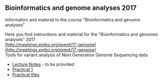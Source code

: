 ## Bioinformatics and genome analyses 2017
Information and material to the course "Bioinformatics and genome analyses" <br/>


Here you find instructions and material for the "Bioinformatics and genomes analyses" 2017 <br/>
[http://meetings.embo.org/event/17-genome](http://meetings.embo.org/event/17-genome) <br/>
Tools for variant analysis of Next Generation Genome Sequencing data

* [Lecture Notes](Lecture_Notes_2017_VariantCallingAndAnnotation.pdf) - to be provided
* [Practical 1](practical1.md)
* [Practical files](https://mega.nz/#!5odGiKJa!1VexKRhNgexb_B9DaG4Ev0jyKqACoCaj2H6tUdz4FAI)

